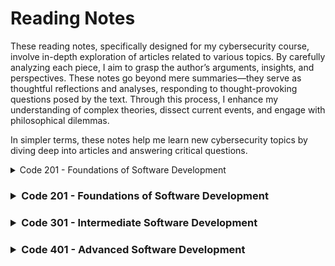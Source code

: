 # Reading Notes
These reading notes, specifically designed for my cybersecurity course, involve in-depth exploration of articles related to various topics. By carefully analyzing each piece, I aim to grasp the author’s arguments, insights, and perspectives. These notes go beyond mere summaries—they serve as thoughtful reflections and analyses, responding to thought-provoking questions posed by the text. Through this process, I enhance my understanding of complex theories, dissect current events, and engage with philosophical dilemmas.

In simpler terms, these notes help me learn new cybersecurity topics by diving deep into articles and answering critical questions.

<details>
  <summary>Code 201 - Foundations of Software Development</summary>
  * Item A
  * Item B
</details>


### <details><summary>Code 201 - Foundations of Software Development</summary></details>
### <details><summary>Code 301 - Intermediate Software Development</summary></details> 
### <details><summary>Code 401 - Advanced Software Development</summary></details>
